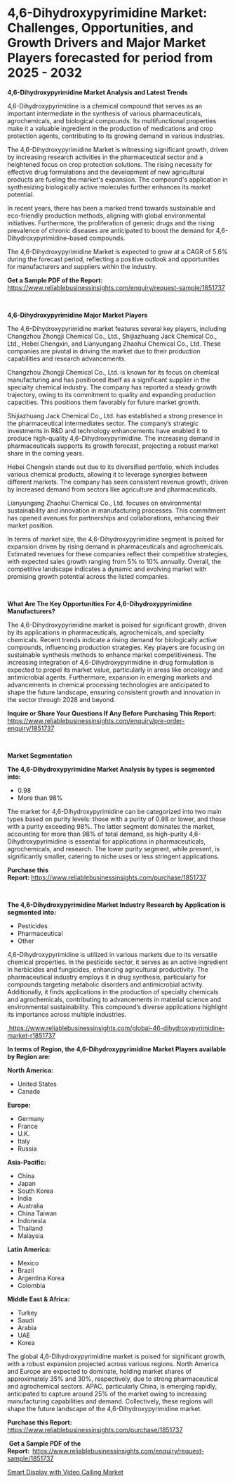 <p><h1>4,6-Dihydroxypyrimidine Market: Challenges, Opportunities, and Growth Drivers and Major Market Players forecasted for period from 2025 - 2032</h1></p><p><strong>4,6-Dihydroxypyrimidine Market Analysis and Latest Trends</strong></p>
<p><p>4,6-Dihydroxypyrimidine is a chemical compound that serves as an important intermediate in the synthesis of various pharmaceuticals, agrochemicals, and biological compounds. Its multifunctional properties make it a valuable ingredient in the production of medications and crop protection agents, contributing to its growing demand in various industries.</p><p>The 4,6-Dihydroxypyrimidine Market is witnessing significant growth, driven by increasing research activities in the pharmaceutical sector and a heightened focus on crop protection solutions. The rising necessity for effective drug formulations and the development of new agricultural products are fueling the market's expansion. The compound's application in synthesizing biologically active molecules further enhances its market potential.</p><p>In recent years, there has been a marked trend towards sustainable and eco-friendly production methods, aligning with global environmental initiatives. Furthermore, the proliferation of generic drugs and the rising prevalence of chronic diseases are anticipated to boost the demand for 4,6-Dihydroxypyrimidine-based compounds. </p><p>The 4,6-Dihydroxypyrimidine Market is expected to grow at a CAGR of 5.6% during the forecast period, reflecting a positive outlook and opportunities for manufacturers and suppliers within the industry.</p></p>
<p><strong>Get a Sample PDF of the Report:&nbsp;</strong> <a href="https://www.reliablebusinessinsights.com/enquiry/request-sample/1851737?utm_campaign=1117&utm_medium=2&utm_source=Github&utm_content=ia&utm_term=07012025&utm_id=46-dihydroxypyrimidine">https://www.reliablebusinessinsights.com/enquiry/request-sample/1851737</a></p>
<p>&nbsp;</p>
<p><strong>4,6-Dihydroxypyrimidine Major Market Players</strong></p>
<p><p>The 4,6-Dihydroxypyrimidine market features several key players, including Changzhou Zhongji Chemical Co., Ltd., Shijiazhuang Jack Chemical Co., Ltd., Hebei Chengxin, and Lianyungang Zhaohui Chemical Co., Ltd. These companies are pivotal in driving the market due to their production capabilities and research advancements.</p><p>Changzhou Zhongji Chemical Co., Ltd. is known for its focus on chemical manufacturing and has positioned itself as a significant supplier in the specialty chemical industry. The company has reported a steady growth trajectory, owing to its commitment to quality and expanding production capacities. This positions them favorably for future market growth.</p><p>Shijiazhuang Jack Chemical Co., Ltd. has established a strong presence in the pharmaceutical intermediates sector. The company’s strategic investments in R&D and technology enhancements have enabled it to produce high-quality 4,6-Dihydroxypyrimidine. The increasing demand in pharmaceuticals supports its growth forecast, projecting a robust market share in the coming years.</p><p>Hebei Chengxin stands out due to its diversified portfolio, which includes various chemical products, allowing it to leverage synergies between different markets. The company has seen consistent revenue growth, driven by increased demand from sectors like agriculture and pharmaceuticals.</p><p>Lianyungang Zhaohui Chemical Co., Ltd. focuses on environmental sustainability and innovation in manufacturing processes. This commitment has opened avenues for partnerships and collaborations, enhancing their market position.</p><p>In terms of market size, the 4,6-Dihydroxypyrimidine segment is poised for expansion driven by rising demand in pharmaceuticals and agrochemicals. Estimated revenues for these companies reflect their competitive strategies, with expected sales growth ranging from 5% to 10% annually. Overall, the competitive landscape indicates a dynamic and evolving market with promising growth potential across the listed companies.</p></p>
<p>&nbsp;</p>
<p><strong>What Are The Key Opportunities For 4,6-Dihydroxypyrimidine Manufacturers?</strong></p>
<p><p>The 4,6-Dihydroxypyrimidine market is poised for significant growth, driven by its applications in pharmaceuticals, agrochemicals, and specialty chemicals. Recent trends indicate a rising demand for biologically active compounds, influencing production strategies. Key players are focusing on sustainable synthesis methods to enhance market competitiveness. The increasing integration of 4,6-Dihydroxypyrimidine in drug formulation is expected to propel its market value, particularly in areas like oncology and antimicrobial agents. Furthermore, expansion in emerging markets and advancements in chemical processing technologies are anticipated to shape the future landscape, ensuring consistent growth and innovation in the sector through 2028 and beyond.</p></p>
<p><strong>Inquire or Share Your Questions If Any Before Purchasing This Report:</strong> <a href="https://www.reliablebusinessinsights.com/enquiry/pre-order-enquiry/1851737?utm_campaign=1117&utm_medium=2&utm_source=Github&utm_content=ia&utm_term=07012025&utm_id=46-dihydroxypyrimidine">https://www.reliablebusinessinsights.com/enquiry/pre-order-enquiry/1851737</a></p>
<p>&nbsp;</p>
<p><strong>Market Segmentation</strong></p>
<p><strong>The 4,6-Dihydroxypyrimidine Market Analysis by types is segmented into:</strong></p>
<p><ul><li>0.98</li><li>More than 98%</li></ul></p>
<p><p>The market for 4,6-Dihydroxypyrimidine can be categorized into two main types based on purity levels: those with a purity of 0.98 or lower, and those with a purity exceeding 98%. The latter segment dominates the market, accounting for more than 98% of total demand, as high-purity 4,6-Dihydroxypyrimidine is essential for applications in pharmaceuticals, agrochemicals, and research. The lower purity segment, while present, is significantly smaller, catering to niche uses or less stringent applications.</p></p>
<p><strong>Purchase this Report:&nbsp;</strong><a href="https://www.reliablebusinessinsights.com/purchase/1851737?utm_campaign=1117&utm_medium=2&utm_source=Github&utm_content=ia&utm_term=07012025&utm_id=46-dihydroxypyrimidine">https://www.reliablebusinessinsights.com/purchase/1851737</a></p>
<p>&nbsp;</p>
<p><strong>The 4,6-Dihydroxypyrimidine Market Industry Research by Application is segmented into:</strong></p>
<p><ul><li>Pesticides</li><li>Pharmaceutical</li><li>Other</li></ul></p>
<p><p>4,6-Dihydroxypyrimidine is utilized in various markets due to its versatile chemical properties. In the pesticide sector, it serves as an active ingredient in herbicides and fungicides, enhancing agricultural productivity. The pharmaceutical industry employs it in drug synthesis, particularly for compounds targeting metabolic disorders and antimicrobial activity. Additionally, it finds applications in the production of specialty chemicals and agrochemicals, contributing to advancements in material science and environmental sustainability. This compound’s diverse applications highlight its importance across multiple industries.</p></p>
<p><a href="https://www.reliablebusinessinsights.com/global-46-dihydroxypyrimidine-market-r1851737?utm_campaign=1117&utm_medium=2&utm_source=Github&utm_content=ia&utm_term=07012025&utm_id=46-dihydroxypyrimidine">&nbsp;https://www.reliablebusinessinsights.com/global-46-dihydroxypyrimidine-market-r1851737</a></p>
<p><strong>In terms of Region, the 4,6-Dihydroxypyrimidine Market Players available by Region are:</strong></p>
<p>
    <p> <strong> North America: </strong>
        <ul>
            <li>United States</li>
            <li>Canada</li>
        </ul>
        </p> 
    <p> <strong> Europe: </strong>
        <ul>
            <li>Germany</li>
            <li>France</li>
            <li>U.K.</li>
            <li>Italy</li>
            <li>Russia</li>
        </ul>
        </p> 
    <p> <strong> Asia-Pacific: </strong>
        <ul>
            <li>China</li>
            <li>Japan</li>
            <li>South Korea</li>
            <li>India</li>
            <li>Australia</li>
            <li>China Taiwan</li>
            <li>Indonesia</li>
            <li>Thailand</li>
            <li>Malaysia</li>
        </ul>
        </p> 
    <p> <strong> Latin America: </strong>
        <ul>
            <li>Mexico</li>
            <li>Brazil</li>
            <li>Argentina Korea</li>
            <li>Colombia</li>
        </ul>
        </p> 
    <p> <strong> Middle East & Africa: </strong>
        <ul>
            <li>Turkey</li>
            <li>Saudi</li>
            <li>Arabia</li>
            <li>UAE</li>
            <li>Korea</li>
        </ul>
    </p>
    </p>
<p><p>The global 4,6-Dihydroxypyrimidine market is poised for significant growth, with a robust expansion projected across various regions. North America and Europe are expected to dominate, holding market shares of approximately 35% and 30%, respectively, due to strong pharmaceutical and agrochemical sectors. APAC, particularly China, is emerging rapidly, anticipated to capture around 25% of the market owing to increasing manufacturing capabilities and demand. Collectively, these regions will shape the future landscape of the 4,6-Dihydroxypyrimidine market.</p></p>
<p><strong>Purchase this Report: </strong><a href="https://www.reliablebusinessinsights.com/purchase/1851737?utm_campaign=1117&utm_medium=2&utm_source=Github&utm_content=ia&utm_term=07012025&utm_id=46-dihydroxypyrimidine">https://www.reliablebusinessinsights.com/purchase/1851737</a></p>
<p>&nbsp;<strong>Get a Sample PDF of the Report:&nbsp;&nbsp;</strong><a href="https://www.reliablebusinessinsights.com/enquiry/request-sample/1851737?utm_campaign=1117&utm_medium=2&utm_source=Github&utm_content=ia&utm_term=07012025&utm_id=46-dihydroxypyrimidine">https://www.reliablebusinessinsights.com/enquiry/request-sample/1851737</a></p>
<p><strong></strong></p>
<p><p><a href="https://github.com/locarol73/Market-Research-Report-List-1/blob/main/smart-display-with-video-calling-market.md?utm_campaign=1117&utm_medium=2&utm_source=Github&utm_content=ia&utm_term=07012025&utm_id=46-dihydroxypyrimidine">Smart Display with Video Calling Market</a></p></p>